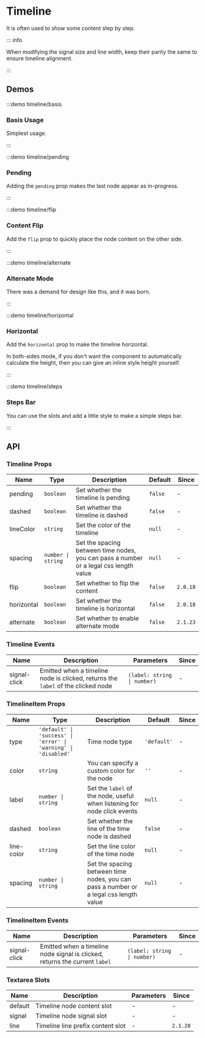 # Timeline

It is often used to show some content step by step.

::: info

When modifying the signal size and line width, keep their parity the same to ensure timeline alignment.

:::

## Demos

:::demo timeline/basis

### Basis Usage

Simplest usage.

:::

:::demo timeline/pending

### Pending

Adding the `pending` prop makes the last node appear as in-progress.

:::

:::demo timeline/flip

### Content Flip

Add the `flip` prop to quickly place the node content on the other side.

:::

:::demo timeline/alternate

### Alternate Mode

There was a demand for design like this, and it was born.

:::

:::demo timeline/horizontal

### Horizontal

Add the `horizontal` prop to make the timeline horizontal.

In both-sides mode, if you don't want the component to automatically calculate the height, then you can give an inline style height yourself.

:::

:::demo timeline/steps

### Steps Bar

You can use the slots and add a little style to make a simple steps bar.

:::

## API

### Timeline Props

| Name       | Type               | Description                                                                           | Default | Since    |
| ---------- | ------------------ | ------------------------------------------------------------------------------------- | ------- | -------- |
| pending    | `boolean`          | Set whether the timeline is pending                                                   | `false` | -        |
| dashed     | `boolean`          | Set whether the timeline is dashed                                                    | `false` | -        |
| lineColor  | `string`           | Set the color of the timeline                                                         | `null`  | -        |
| spacing    | `number \| string` | Set the spacing between time nodes, you can pass a number or a legal css length value | `null`  | -        |
| flip       | `boolean`          | Set whether to flip the content                                                       | `false` | `2.0.18` |
| horizontal | `boolean`          | Set whether the timeline is horizontal                                                | `false` | `2.0.18` |
| alternate  | `boolean`          | Set whether to enable alternate mode                                                  | `false` | `2.1.23` |

### Timeline Events

| Name         | Description                                                                      | Parameters                  | Since |
| ------------ | -------------------------------------------------------------------------------- | --------------------------- | ----- |
| signal-click | Emitted when a timeline node is clicked, returns the `label` of the clicked node | `(label: string \| number)` | -     |

### TimelineItem Props

| Name       | Type                                                           | Description                                                                           | Default     | Since |
| ---------- | -------------------------------------------------------------- | ------------------------------------------------------------------------------------- | ----------- | ----- |
| type       | `'default' \| 'success' \| 'error' \| 'warning' \| 'disabled'` | Time node type                                                                        | `'default'` | -     |
| color      | `string`                                                       | You can specify a custom color for the node                                           | `''`        | -     |
| label      | `number \| string`                                             | Set the `label` of the node, useful when listening for node click events              | `null`      | -     |
| dashed     | `boolean`                                                      | Set whether the line of the time node is dashed                                       | `false`     | -     |
| line-color | `string`                                                       | Set the line color of the time node                                                   | `null`      | -     |
| spacing    | `number \| string`                                             | Set the spacing between time nodes, you can pass a number or a legal css length value | `null`      | -     |

### TimelineItem Events

| Name         | Description                                                                 | Parameters                  | Since |
| ------------ | --------------------------------------------------------------------------- | --------------------------- | ----- |
| signal-click | Emitted when a timeline node signal is clicked, returns the current `label` | `(label: string \| number)` | -     |

### Textarea Slots

| Name    | Description                       | Parameters | Since    |
| ------- | --------------------------------- | ---------- | -------- |
| default | Timeline node content slot        | -          | -        |
| signal  | Timeline node signal slot         | -          | -        |
| line    | Timeline line prefix content slot | -          | `2.1.28` |
